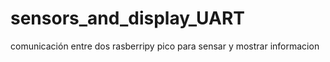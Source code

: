 # sensors_and_display_UART
comunicación entre dos rasberripy pico para sensar y mostrar informacion
